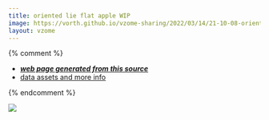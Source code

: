 ```yaml
---
title: oriented lie flat apple WIP
image: https://vorth.github.io/vzome-sharing/2022/03/14/21-10-08-oriented-lie-flat-apple-WIP/oriented-lie-flat-apple-WIP.png
layout: vzome
---
```


{% comment %}
 - [***web page generated from this source***][post]
 - [data assets and more info][github]

[post]: <https://vorth.github.io/vzome-sharing/2022/03/14/oriented-lie-flat-apple-WIP-21-10-08.html>
[github]: <https://github.com/vorth/vzome-sharing/tree/main/2022/03/14/21-10-08-oriented-lie-flat-apple-WIP/>
{% endcomment %}

<vzome-viewer style="width: 100%; height: 65vh;"
       src="https://vorth.github.io/vzome-sharing/2022/03/14/21-10-08-oriented-lie-flat-apple-WIP/oriented-lie-flat-apple-WIP.vZome" >
  <img src="https://vorth.github.io/vzome-sharing/2022/03/14/21-10-08-oriented-lie-flat-apple-WIP/oriented-lie-flat-apple-WIP.png" />
</vzome-viewer>